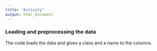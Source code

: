 ```yaml
---
title: "Activity"
output: html_document
---
```




### Loading and preprocessing the data

The code loads the data and gives a class and a name to the columns.
































